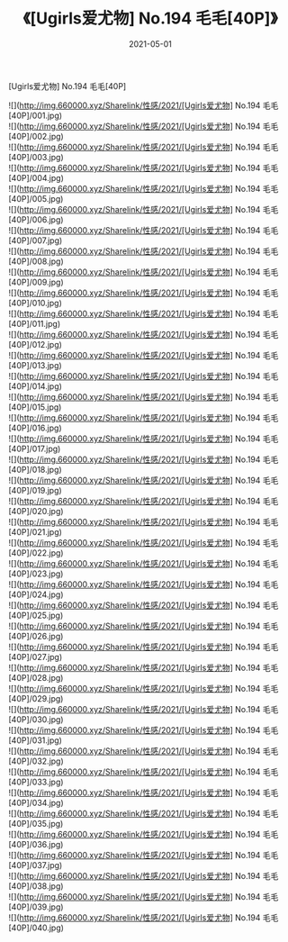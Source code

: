 ﻿---
layout: post
title:  《[Ugirls爱尤物] No.194 毛毛[40P]》
date:   2021-05-01
img: http://img.660000.xyz/Sharelink/性感/2021/[Ugirls爱尤物] No.194 毛毛[40P]/000.jpg
categories: [美女, 清纯, 唯美]
---

[Ugirls爱尤物] No.194 毛毛[40P]

  ![](http://img.660000.xyz/Sharelink/性感/2021/[Ugirls爱尤物] No.194 毛毛[40P]/001.jpg) <br> ![](http://img.660000.xyz/Sharelink/性感/2021/[Ugirls爱尤物] No.194 毛毛[40P]/002.jpg) <br> ![](http://img.660000.xyz/Sharelink/性感/2021/[Ugirls爱尤物] No.194 毛毛[40P]/003.jpg) <br> ![](http://img.660000.xyz/Sharelink/性感/2021/[Ugirls爱尤物] No.194 毛毛[40P]/004.jpg) <br> ![](http://img.660000.xyz/Sharelink/性感/2021/[Ugirls爱尤物] No.194 毛毛[40P]/005.jpg) <br> ![](http://img.660000.xyz/Sharelink/性感/2021/[Ugirls爱尤物] No.194 毛毛[40P]/006.jpg) <br> ![](http://img.660000.xyz/Sharelink/性感/2021/[Ugirls爱尤物] No.194 毛毛[40P]/007.jpg) <br> ![](http://img.660000.xyz/Sharelink/性感/2021/[Ugirls爱尤物] No.194 毛毛[40P]/008.jpg) <br> ![](http://img.660000.xyz/Sharelink/性感/2021/[Ugirls爱尤物] No.194 毛毛[40P]/009.jpg) <br> ![](http://img.660000.xyz/Sharelink/性感/2021/[Ugirls爱尤物] No.194 毛毛[40P]/010.jpg) <br> ![](http://img.660000.xyz/Sharelink/性感/2021/[Ugirls爱尤物] No.194 毛毛[40P]/011.jpg) <br> ![](http://img.660000.xyz/Sharelink/性感/2021/[Ugirls爱尤物] No.194 毛毛[40P]/012.jpg) <br> ![](http://img.660000.xyz/Sharelink/性感/2021/[Ugirls爱尤物] No.194 毛毛[40P]/013.jpg) <br> ![](http://img.660000.xyz/Sharelink/性感/2021/[Ugirls爱尤物] No.194 毛毛[40P]/014.jpg) <br> ![](http://img.660000.xyz/Sharelink/性感/2021/[Ugirls爱尤物] No.194 毛毛[40P]/015.jpg) <br> ![](http://img.660000.xyz/Sharelink/性感/2021/[Ugirls爱尤物] No.194 毛毛[40P]/016.jpg) <br> ![](http://img.660000.xyz/Sharelink/性感/2021/[Ugirls爱尤物] No.194 毛毛[40P]/017.jpg) <br> ![](http://img.660000.xyz/Sharelink/性感/2021/[Ugirls爱尤物] No.194 毛毛[40P]/018.jpg) <br> ![](http://img.660000.xyz/Sharelink/性感/2021/[Ugirls爱尤物] No.194 毛毛[40P]/019.jpg) <br> ![](http://img.660000.xyz/Sharelink/性感/2021/[Ugirls爱尤物] No.194 毛毛[40P]/020.jpg) <br> ![](http://img.660000.xyz/Sharelink/性感/2021/[Ugirls爱尤物] No.194 毛毛[40P]/021.jpg) <br> ![](http://img.660000.xyz/Sharelink/性感/2021/[Ugirls爱尤物] No.194 毛毛[40P]/022.jpg) <br> ![](http://img.660000.xyz/Sharelink/性感/2021/[Ugirls爱尤物] No.194 毛毛[40P]/023.jpg) <br> ![](http://img.660000.xyz/Sharelink/性感/2021/[Ugirls爱尤物] No.194 毛毛[40P]/024.jpg) <br> ![](http://img.660000.xyz/Sharelink/性感/2021/[Ugirls爱尤物] No.194 毛毛[40P]/025.jpg) <br> ![](http://img.660000.xyz/Sharelink/性感/2021/[Ugirls爱尤物] No.194 毛毛[40P]/026.jpg) <br> ![](http://img.660000.xyz/Sharelink/性感/2021/[Ugirls爱尤物] No.194 毛毛[40P]/027.jpg) <br> ![](http://img.660000.xyz/Sharelink/性感/2021/[Ugirls爱尤物] No.194 毛毛[40P]/028.jpg) <br> ![](http://img.660000.xyz/Sharelink/性感/2021/[Ugirls爱尤物] No.194 毛毛[40P]/029.jpg) <br> ![](http://img.660000.xyz/Sharelink/性感/2021/[Ugirls爱尤物] No.194 毛毛[40P]/030.jpg) <br> ![](http://img.660000.xyz/Sharelink/性感/2021/[Ugirls爱尤物] No.194 毛毛[40P]/031.jpg) <br> ![](http://img.660000.xyz/Sharelink/性感/2021/[Ugirls爱尤物] No.194 毛毛[40P]/032.jpg) <br> ![](http://img.660000.xyz/Sharelink/性感/2021/[Ugirls爱尤物] No.194 毛毛[40P]/033.jpg) <br> ![](http://img.660000.xyz/Sharelink/性感/2021/[Ugirls爱尤物] No.194 毛毛[40P]/034.jpg) <br> ![](http://img.660000.xyz/Sharelink/性感/2021/[Ugirls爱尤物] No.194 毛毛[40P]/035.jpg) <br> ![](http://img.660000.xyz/Sharelink/性感/2021/[Ugirls爱尤物] No.194 毛毛[40P]/036.jpg) <br> ![](http://img.660000.xyz/Sharelink/性感/2021/[Ugirls爱尤物] No.194 毛毛[40P]/037.jpg) <br> ![](http://img.660000.xyz/Sharelink/性感/2021/[Ugirls爱尤物] No.194 毛毛[40P]/038.jpg) <br> ![](http://img.660000.xyz/Sharelink/性感/2021/[Ugirls爱尤物] No.194 毛毛[40P]/039.jpg) <br> ![](http://img.660000.xyz/Sharelink/性感/2021/[Ugirls爱尤物] No.194 毛毛[40P]/040.jpg) <br>